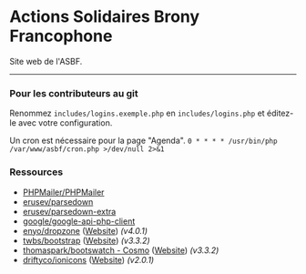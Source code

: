 # Actions Solidaires Brony Francophone

Site web de l'ASBF.

---

### Pour les contributeurs au git
Renommez `includes/logins.exemple.php` en `includes/logins.php` et éditez-le avec votre configuration.

Un cron est nécessaire pour la page "Agenda".
`0 * * * * /usr/bin/php /var/www/asbf/cron.php >/dev/null 2>&1`

### Ressources
- [PHPMailer/PHPMailer](https://github.com/PHPMailer/PHPMailer/)
- [erusev/parsedown](https://github.com/erusev/parsedown)
- [erusev/parsedown-extra](https://github.com/erusev/parsedown-extra)
- [google/google-api-php-client](https://github.com/google/google-api-php-client)
- [enyo/dropzone](https://github.com/erusev/enyo/dropzone) ([Website](http://www.dropzonejs.com/)) *(v4.0.1)*
- [twbs/bootstrap](https://github.com/twbs/bootstrap) ([Website](http://getbootstrap.com/)) *(v3.3.2)*
- [thomaspark/bootswatch - Cosmo](https://github.com/thomaspark/bootswatch/tree/gh-pages/cosmo) ([Website](http://bootswatch.com/cosmo/)) *(v3.3.2)*
- [driftyco/ionicons](https://github.com/driftyco/ionicons) ([Website](http://ionicons.com/)) *(v2.0.1)*
